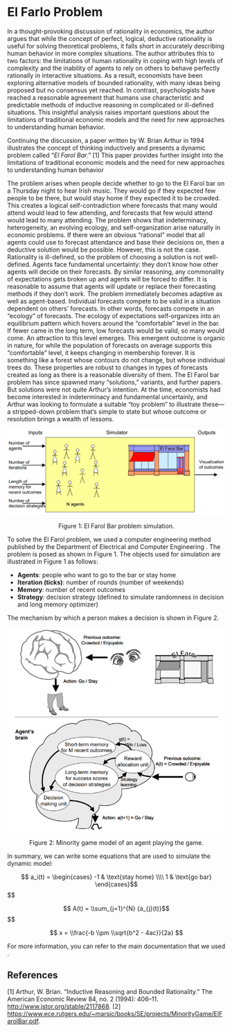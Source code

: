 # El Farlo Problem
In a thought-provoking discussion of rationality in economics, the author argues that while the concept of perfect, logical, deductive rationality is useful for solving theoretical problems, it falls short in accurately describing human behavior in more complex situations. The author attributes this to two factors: the limitations of human rationality in coping with high levels of complexity and the inability of agents to rely on others to behave perfectly rationally in interactive situations. As a result, economists have been exploring alternative models of bounded rationality, with many ideas being proposed but no consensus yet reached. In contrast, psychologists have reached a reasonable agreement that humans use characteristic and predictable methods of inductive reasoning in complicated or ill-defined situations. This insightful analysis raises important questions about the limitations of traditional economic models and the need for new approaches to understanding human behavior.

Continuing the discussion, a paper written by W. Brian Arthur in 1994 illustrates the concept of thinking inductively and presents a dynamic problem called “*El Farol Bar.*”  [1] This paper provides further insight into the limitations of traditional economic models and the need for new approaches to understanding human behavior

The problem arises when people decide whether to go to the El Farol bar on a Thursday night to hear Irish music. They would go if they expected few people to be there, but would stay home if they expected it to be crowded. This creates a logical self-contradiction where forecasts that many would attend would lead to few attending, and forecasts that few would attend would lead to many attending.
The problem shows that indeterminacy, heterogeneity, an evolving ecology, and self-organization arise naturally in economic problems. If there were an obvious “rational” model that all agents could use to forecast attendance and base their decisions on, then a deductive solution would be possible. However, this is not the case. Rationality is ill-defined, so the problem of choosing a solution is not well-defined. Agents face fundamental uncertainty: they don’t know how other agents will decide on their forecasts.
By similar reasoning, any commonality of expectations gets broken up and agents will be forced to differ. It is reasonable to assume that agents will update or replace their forecasting methods if they don’t work. The problem immediately becomes adaptive as well as agent-based. Individual forecasts compete to be valid in a situation dependent on others’ forecasts. In other words, forecasts compete in an “ecology” of forecasts.
The ecology of expectations self-organizes into an equilibrium pattern which hovers around the “comfortable” level in the bar. If fewer came in the long term, low forecasts would be valid, so many would come. An attraction to this level emerges. This emergent outcome is organic in nature, for while the population of forecasts on average supports this “comfortable” level, it keeps changing in membership forever. It is something like a forest whose contours do not change, but whose individual trees do.
These properties are robust to changes in types of forecasts created as long as there is a reasonable diversity of them. The El Farol bar problem has since spawned many “solutions,” variants, and further papers. But solutions were not quite Arthur’s intention. At the time, economists had become interested in indeterminacy and fundamental uncertainly, and Arthur was looking to formulate a suitable “toy problem” to illustrate these—a stripped-down problem that’s simple to state but whose outcome or resolution brings a wealth of lessons.

<p align="center">
    <img src="https://github.com/mahdikohan/complexityEconomics/blob/9d1e7f565068ac55eba46e1cc692d2fc63d6f318/El_Farol_Bar/images/fig1.PNG" alt="Dynamic model" width="700">
</p>
<p align="center">Figure 1: El Farol Bar problem simulation.</p>

To solve the El Farol problem, we used a computer engineering method published by the Department of Electrical and Computer Engineering . The problem is posed as shown in Figure 1. The objects used for simulation are illustrated in Figure 1 as follows:

- **Agents**: people who want to go to the bar or stay home
- **Iteration (ticks)**: number of rounds (number of weekends)
- **Memory**: number of recent outcomes
- **Strategy**: decision strategy (defined to simulate randomness in decision and long memory optimizer)

The mechanism by which a person makes a decision is shown in Figure 2.
<p align="center">
    <img src="https://github.com/mahdikohan/complexityEconomics/blob/5beb05ee5fea4fdd3d8d2f061171863a378eb85c/El_Farol_Bar/images/fig2.PNG" alt="Dynamic model" width="600">
</p>
<p align="center">Figure 2: Minority game model of an agent playing the game.</p>

In summary, we can write some equations that are used to simulate the dynamic model:

$$
a_i(t) = \begin{cases} -1 & \text{stay home} \\\\ 1 & \text{go bar} \end{cases}$$
$$


$$
A(t) = \\sum_{j=1}^{N} {a_{j}(t)}$$
$$


$$
x = \\frac{-b \\pm \\sqrt{b^2 - 4ac}}{2a}
$$

For more information, you can refer to the main documentation that we used .

## References

[1] Arthur, W. Brian. “Inductive Reasoning and Bounded Rationality.” The American Economic Review 84, no. 2 (1994): 406–11. http://www.jstor.org/stable/2117868.
[2] https://www.ece.rutgers.edu/~marsic/books/SE/projects/MinorityGame/ElFarolBar.pdf.
